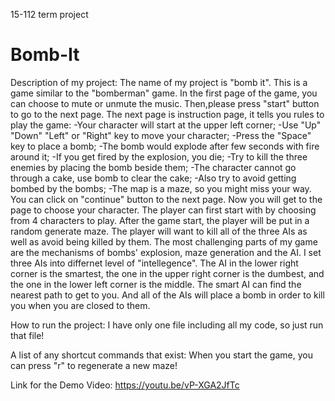 15-112 term project
# Bomb-It
Description of my project:
The name of my project is "bomb it". This is a game similar to the "bomberman" game.
In the first page of the game, you can choose to mute or unmute the music.
Then,please press "start" button to go to the next page.
The next page is instruction page, it tells you rules to play the game:
-Your character will start at the upper left corner;
-Use "Up" "Down" "Left" or "Right" key to move your character;
-Press the "Space" key to place a bomb;
-The bomb would explode after few seconds with fire around it;
-If you get fired by the explosion, you die;
-Try to kill the three enemies by placing the bomb beside them;
-The character cannot go through a cake, use bomb to clear the cake;
-Also try to avoid getting bombed by the bombs;
-The map is a maze, so you might miss your way.
You can click on "continue" button to the next page.
Now you will get to the page to choose your character.
The player can first start with by choosing from 4 characters to play. 
After the game start, the player will be put in a random generate maze. 
The player will want to kill all of the three AIs as well as avoid being killed by them.
The most challenging parts of my game are the mechanisms of bombs' explosion, maze generation and the AI.
I set three AIs into differnet level of "intellegence". The AI in the lower right corner is the smartest, the one in the upper right corner is the dumbest,
and the one in the lower left corner is the middle. The smart AI can find the nearest path to get to you.
And all of the AIs will place a bomb in order to kill you when you are closed to them.


How to run the project:
I have only one file including all my code, so just run that file!

A list of any shortcut commands that exist:
When you start the game, you can press "r" to regenerate a new maze!

Link for the Demo Video: https://youtu.be/vP-XGA2JfTc 
